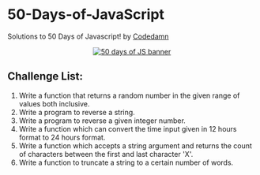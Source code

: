 # 50-Days-of-JavaScript
Solutions to 50 Days of Javascript! by [Codedamn](https://codedamn.com/)

<div align="center" >
    <a href="#"><img src="https://technoroll.org/wp-content/uploads/2020/12/Become-a-Full-Stack-Developers.jpg" alt="50 days of JS banner"></a>
</div>

## Challenge List:
1. Write a function that returns a random number in the given range of values both inclusive.
2. Write a program to reverse a string.
3. Write a program to reverse a given integer number.
4. Write a function which can convert the time input given in 12 hours format to 24 hours format.
5. Write a function which accepts a string argument and returns the count of characters between the first and last character 'X'.
6. Write a function to truncate a string to a certain number of words.



